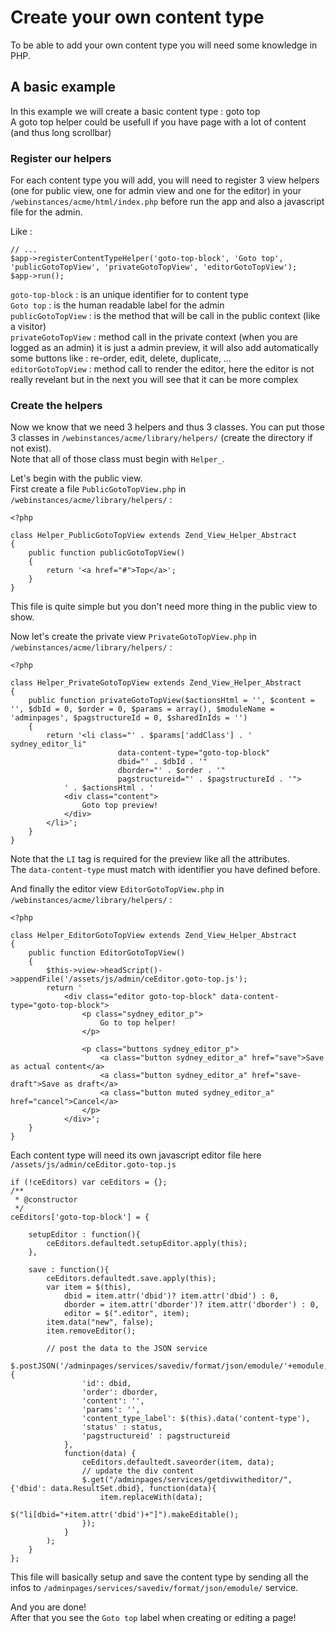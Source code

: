 
# Create your own content type #

To be able to add your own content type you will need some knowledge in PHP.

## A basic example ##

In this example we will create a basic content type : goto top  
A goto top helper could be usefull if you have page with a lot of content (and thus long scrollbar)

### Register our helpers ###

For each content type you will add, you will need to register 3 view helpers (one for public view, one for admin view and one for the editor) in your `/webinstances/acme/html/index.php` before run the app and also a javascript file for the admin.  

Like :

    // ...
    $app->registerContentTypeHelper('goto-top-block', 'Goto top', 'publicGotoTopView', 'privateGotoTopView', 'editorGotoTopView');
    $app->run();

`goto-top-block` : is an unique identifier for to content type  
`Goto top` : is the human readable label for the admin  
`publicGotoTopView` : is the method that will be call in the public context (like a visitor)  
`privateGotoTopView` : method call in the private context (when you are logged as an admin) it is just a admin preview, it will also add automatically some buttons like : re-order, edit, delete, duplicate, ...  
`editorGotoTopView` : method call to render the editor, here the editor is not really revelant but in the next you will see that it can be more complex  


### Create the helpers ###

Now we know that we need 3 helpers and thus 3 classes. You can put those 3 classes in `/webinstances/acme/library/helpers/` (create the directory if not exist).  
Note that all of those class must begin with `Helper_`.

Let's begin with the public view.  
First create a file `PublicGotoTopView.php` in `/webinstances/acme/library/helpers/` :

    <?php

    class Helper_PublicGotoTopView extends Zend_View_Helper_Abstract
    {
        public function publicGotoTopView()
        {
            return '<a href="#">Top</a>';
        }
    }


This file is quite simple but you don't need more thing in the public view to show.  

Now let's create the private view `PrivateGotoTopView.php` in `/webinstances/acme/library/helpers/` :

    <?php

    class Helper_PrivateGotoTopView extends Zend_View_Helper_Abstract
    {
        public function privateGotoTopView($actionsHtml = '', $content = '', $dbId = 0, $order = 0, $params = array(), $moduleName = 'adminpages', $pagstructureId = 0, $sharedInIds = '')
        {
            return '<li class="' . $params['addClass'] . ' sydney_editor_li"
                            data-content-type="goto-top-block"
                            dbid="' . $dbId . '"
                            dborder="' . $order . '"
                            pagstructureid="' . $pagstructureId . '">
                ' . $actionsHtml . '
                <div class="content">
                    Goto top preview!
                </div>
            </li>';
        }
    }


Note that the `LI` tag is required for the preview like all the attributes.  
The `data-content-type` must match with identifier you have defined before.

And finally the editor view `EditorGotoTopView.php` in `/webinstances/acme/library/helpers/` :  

    <?php

    class Helper_EditorGotoTopView extends Zend_View_Helper_Abstract
    {
        public function EditorGotoTopView()
        {
            $this->view->headScript()->appendFile('/assets/js/admin/ceEditor.goto-top.js');
            return '
                <div class="editor goto-top-block" data-content-type="goto-top-block">
                    <p class="sydney_editor_p">
                        Go to top helper!
                    </p>

                    <p class="buttons sydney_editor_p">
                        <a class="button sydney_editor_a" href="save">Save as actual content</a>
                        <a class="button sydney_editor_a" href="save-draft">Save as draft</a>
                        <a class="button muted sydney_editor_a" href="cancel">Cancel</a>
                    </p>
                </div>';
        }
    }

Each content type will need its own javascript editor file here `/assets/js/admin/ceEditor.goto-top.js`  

    if (!ceEditors) var ceEditors = {};
    /**
     * @constructor
     */
    ceEditors['goto-top-block'] = {

        setupEditor : function(){
            ceEditors.defaultedt.setupEditor.apply(this);
        },

        save : function(){
            ceEditors.defaultedt.save.apply(this);
            var item = $(this),
                dbid = item.attr('dbid')? item.attr('dbid') : 0,
                dborder = item.attr('dborder')? item.attr('dborder') : 0,
                editor = $(".editor", item);
            item.data("new", false);
            item.removeEditor();

            // post the data to the JSON service
            $.postJSON('/adminpages/services/savediv/format/json/emodule/'+emodule, {
                    'id': dbid,
                    'order': dborder,
                    'content': '',
                    'params': '',
                    'content_type_label': $(this).data('content-type'),
                    'status' : status,
                    'pagstructureid' : pagstructureid
                },
                function(data) {
                    ceEditors.defaultedt.saveorder(item, data);
                    // update the div content
                    $.get("/adminpages/services/getdivwitheditor/", {'dbid': data.ResultSet.dbid}, function(data){
                        item.replaceWith(data);
                        $("li[dbid="+item.attr('dbid')+"]").makeEditable();
                    });
                }
            );
        }
    };

This file will basically setup and save the content type by sending all the infos to `/adminpages/services/savediv/format/json/emodule/` service.  


And you are done!  
After that you see the `Goto top` label when creating or editing a page!  
